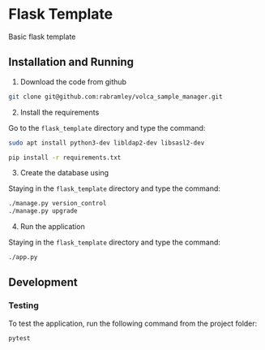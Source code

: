 # Flask Template

Basic flask template

## Installation and Running

1. Download the code from github

```bash
git clone git@github.com:rabramley/volca_sample_manager.git
```

2. Install the requirements

Go to the `flask_template` directory and type the command:

```bash
sudo apt install python3-dev libldap2-dev libsasl2-dev

pip install -r requirements.txt
```

3. Create the database using

Staying in the `flask_template` directory and type the command:

```bash
./manage.py version_control
./manage.py upgrade
```

4. Run the application

Staying in the `flask_template` directory and type the command:

```bash
./app.py
```

## Development

### Testing

To test the application, run the following command from the project folder:

```bash
pytest
```

